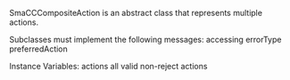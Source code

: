 SmaCCCompositeAction is an abstract class that represents multiple actions. 

Subclasses must implement the following messages:
	accessing
		errorType
		preferredAction

Instance Variables:
	actions	<Collection of: SmaCCAction>	all valid non-reject actions

